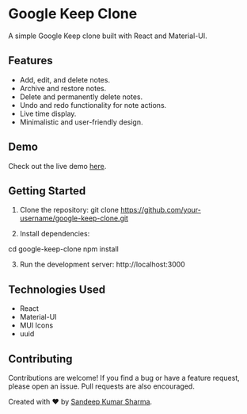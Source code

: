# Google Keep Clone

A simple Google Keep clone built with React and Material-UI.

## Features

- Add, edit, and delete notes.
- Archive and restore notes.
- Delete and permanently delete notes.
- Undo and redo functionality for note actions.
- Live time display.
- Minimalistic and user-friendly design.

## Demo

Check out the live demo [here](https://google-keep-clone-gules.vercel.app/).

## Getting Started

1. Clone the repository:
git clone https://github.com/your-username/google-keep-clone.git

2. Install dependencies:

cd google-keep-clone
npm install

3. Run the development server:
http://localhost:3000


## Technologies Used

- React
- Material-UI
- MUI Icons
- uuid

## Contributing

Contributions are welcome! If you find a bug or have a feature request, please open an issue. Pull requests are also encouraged.



Created with ❤️ by [Sandeep Kumar Sharma](https://github.com/amrahs02).
